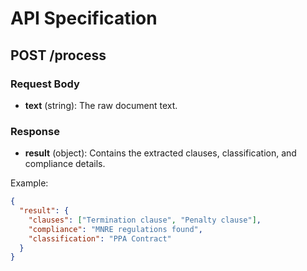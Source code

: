 # API Specification

## POST /process

### Request Body
- **text** (string): The raw document text.

### Response
- **result** (object): Contains the extracted clauses, classification, and compliance details.

Example:
```json
{
  "result": {
    "clauses": ["Termination clause", "Penalty clause"],
    "compliance": "MNRE regulations found",
    "classification": "PPA Contract"
  }
}
